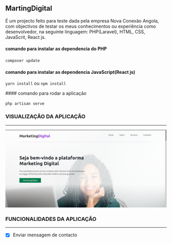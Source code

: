## MartingDigital

É um projecto feito para teste dada pela empresa Nova Conexão Angola, com objectivos de testar os meus conhecimentos ou experiência como desenvolvedor, na seguinte linguagem: PHP(Laravel), HTML, CSS, JavaScrit, React js.

#### comando para instalar as dependencia do PHP

<p>

`composer update`

</p>

#### comando para instalar as dependencia JavaScript(React js)

<p>

`yarn install` ou `npm install`

</p>
#### comando para rodar a aplicação

<p>

`php artisan serve`</p>

### VISUALIZAÇÃO DA APLICAÇÃO
<hr />
<img src="app-marketing-digital.png" width="600"/>

### FUNCIONALIDADES DA APLICAÇÃO
<hr />

- [x] Enviar mensagem de contacto
